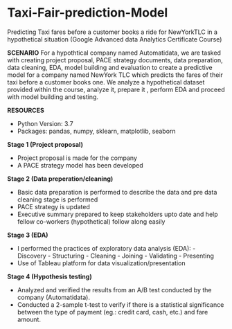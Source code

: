 # Taxi-Fair-prediction-Model
Predicting Taxi fares before a customer books a ride for NewYorkTLC in a hypothetical situation
(Google Advanced data Analytics Certificate Course)

**SCENARIO**
For a hypothtical company named Automatidata, we are tasked with creating project proposal, PACE strategy documents, data preparation, data cleaning, EDA, model building and evaluation to create a predictive model for a company named NewYork TLC which predicts the fares of their taxi before a customer books one.
We analyze a hypothetical dataset provided within the course, analyze it, prepare it , perform EDA and proceed with model building and testing.

**RESOURCES**
- Python Version: 3.7
- Packages: pandas, numpy, sklearn, matplotlib, seaborn

**Stage 1 (Project proposal)**
- Project proposal is made for the company
- A PACE strategy model has been developed

**Stage 2 (Data preperation/cleaning)**
- Basic data preparation is performed to describe the data and pre data cleaning stage is performed
- PACE strategy is updated
- Executive summary prepared to keep stakeholders upto date and help fellow co-workers (hypothetical) follow along easily

**Stage 3 (EDA)**
- I performed the practices of exploratory data analysis (EDA): - Discovery
                                                                - Structuring
                                                                - Cleaning
                                                                - Joining
                                                                - Validating
                                                                - Presenting
- Use of Tableau platform for data visualization/presentation

**Stage 4 (Hypothesis testing)**
- Analyzed and verified the results from an A/B test conducted by the company (Automatidata).
- Conducted a 2-sample t-test to verify if there is a statistical significance between the type of payment (eg.: credit card, cash, etc.) and fare amount.
